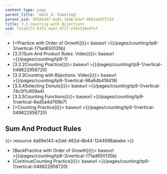 ```yaml
---
content_type: page
parent_title: 'Unit 3: Counting'
parent_uid: 39106ddf-6e81-10d0-b3ef-0b61eb07512d
title: 3.3 Counting with Bijections
uid: 71ca5272-63f2-4aa7-d717-ef63328e47ef
---
```


*   [\<Practice with Order of Growth]({{< baseurl >}}/pages/counting/tp8-3/vertical-171ad650135b)
*   [3.3.1Sum And Product Rules: Video]({{< baseurl >}}/pages/counting/tp9-1)
*   [3.3.2Counting Practice]({{< baseurl >}}/pages/counting/tp9-1/vertical-049622956720)
*   [3.3.3Counting with Bijections: Video]({{< baseurl >}}/pages/counting/tp9-1/vertical-96a6db418419)
*   [3.3.4Selecting Donuts]({{< baseurl >}}/pages/counting/tp9-1/vertical-74c5f1c609a4)
*   [3.3.5Counting Functions]({{< baseurl >}}/pages/counting/tp9-1/vertical-8ad5a4d769b7)
*   [\>Counting Practice]({{< baseurl >}}/pages/counting/tp9-1/vertical-049622956720)

Sum And Product Rules
---------------------

{{< resource 4a69e143-e2dd-462d-8b44-1244698abebe >}}

*   [BackPractice with Order of Growth]({{< baseurl >}}/pages/counting/tp8-3/vertical-171ad650135b)
*   [ContinueCounting Practice]({{< baseurl >}}/pages/counting/tp9-1/vertical-049622956720)